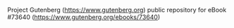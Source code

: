 Project Gutenberg (https://www.gutenberg.org) public repository for
eBook #73640 (https://www.gutenberg.org/ebooks/73640)
